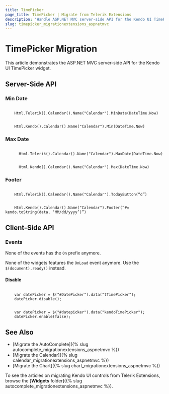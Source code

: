 ```yaml
---
title: TimePicker
page_title: TimePicker | Migrate from Telerik Extensions
description: "Handle ASP.NET MVC server-side API for the Kendo UI TimePicker widget."
slug: timepicker_migrationextensions_aspnetmvc
---
```


# TimePicker Migration

This article demonstrates the ASP.NET MVC server-side API for the Kendo UI TimePicker widget.

## Server-Side API

### Min Date

```tab-Previous

    Html.Telerik().Calendar().Name("Calendar").MinDate(DateTime.Now)

```
```tab-Current

    Html.Kendo().Calendar().Name("Calendar").Min(DateTime.Now)

```

### Max Date

```tab-Previous

      Html.Telerik().Calendar().Name("Calendar").MaxDate(DateTime.Now)
```
```tab-Current

      Html.Kendo().Calendar().Name("Calendar").Max(DateTime.Now)
```

### Footer

```tab-Previous

    Html.Telerik().Calendar().Name("Calendar").TodayButton(“d”)
```
```tab-Current

    Html.Kendo().Calendar().Name("Calendar").Footer(“#= kendo.toString(data, ‘MM/dd/yyyy’)”)
```

## Client-Side API

### Events

None of the events has the `On` prefix anymore.

None of the widgets features the `OnLoad` event anymore. Use the `$(document).ready()` instead.

#### Disable

```tab-Previous

    var datePicker = $("#DatePicker").data("tTimePicker");
    datePicker.disable();
```
```tab-Current

    var datePicker = $("#datepicker").data("kendoTimePicker");
    datePicker.enable(false);
```

## See Also

* [Migrate the AutoComplete]({% slug autocomplete_migrationextensions_aspnetmvc %})
* [Migrate the Calendar]({% slug calendar_migrationextensions_aspnetmvc %})
* [Migrate the Chart]({% slug chart_migrationextensions_aspnetmvc %})

To see the articles on migrating Kendo UI controls from Telerik Extensions, browse the [**Widgets** folder]({% slug autocomplete_migrationextensions_aspnetmvc %}).
